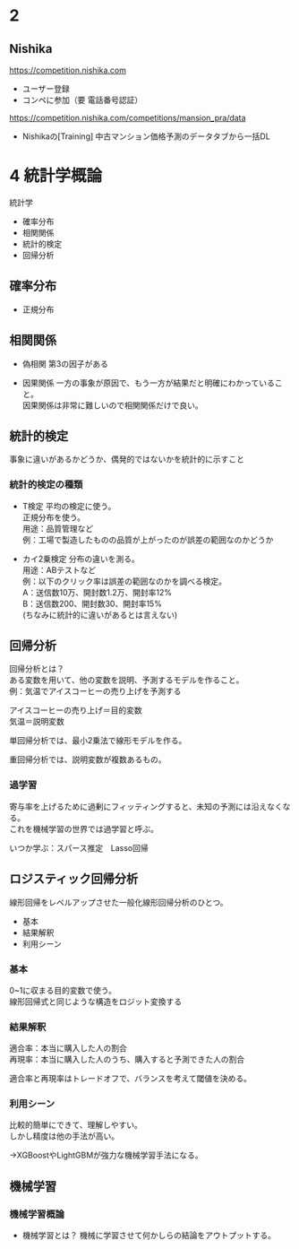 # 2
## Nishika
https://competition.nishika.com  
- ユーザー登録
- コンペに参加（要 電話番号認証）

https://competition.nishika.com/competitions/mansion_pra/data  
- Nishikaの[Training] 中古マンション価格予測のデータタブから一括DL

# 4 統計学概論
統計学
- 確率分布
- 相関関係
- 統計的検定
- 回帰分析

## 確率分布
- 正規分布
## 相関関係
- 偽相関
第3の因子がある

- 因果関係
一方の事象が原因で、もう一方が結果だと明確にわかっていること。  
因果関係は非常に難しいので相関関係だけで良い。

## 統計的検定
事象に違いがあるかどうか、偶発的ではないかを統計的に示すこと

### 統計的検定の種類
- T検定
平均の検定に使う。  
正規分布を使う。  
用途：品質管理など  
例：工場で製造したものの品質が上がったのが誤差の範囲なのかどうか

- カイ2乗検定
分布の違いを測る。  
用途：ABテストなど  
例：以下のクリック率は誤差の範囲なのかを調べる検定。  
A：送信数10万、開封数1.2万、開封率12%  
B：送信数200、開封数30、開封率15%  
(ちなみに統計的に違いがあるとは言えない)  

## 回帰分析
回帰分析とは？  
ある変数を用いて、他の変数を説明、予測するモデルを作ること。  
例：気温でアイスコーヒーの売り上げを予測する  

アイスコーヒーの売り上げ＝目的変数  
気温＝説明変数  

単回帰分析では、最小2乗法で線形モデルを作る。  

重回帰分析では、説明変数が複数あるもの。

### 過学習
寄与率を上げるために過剰にフィッティングすると、未知の予測には沿えなくなる。  
これを機械学習の世界では過学習と呼ぶ。

いつか学ぶ：スパース推定　Lasso回帰

## ロジスティック回帰分析
線形回帰をレベルアップさせた一般化線形回帰分析のひとつ。
- 基本
- 結果解釈
- 利用シーン

### 基本
0~1に収まる目的変数で使う。  
線形回帰式と同じような構造をロジット変換する  

### 結果解釈
適合率：本当に購入した人の割合  
再現率：本当に購入した人のうち、購入すると予測できた人の割合  

適合率と再現率はトレードオフで、バランスを考えて閾値を決める。

### 利用シーン
比較的簡単にできて、理解しやすい。  
しかし精度は他の手法が高い。  

→XGBoostやLightGBMが強力な機械学習手法になる。

## 機械学習
### 機械学習概論
- 機械学習とは？
機械に学習させて何かしらの結論をアウトプットする。